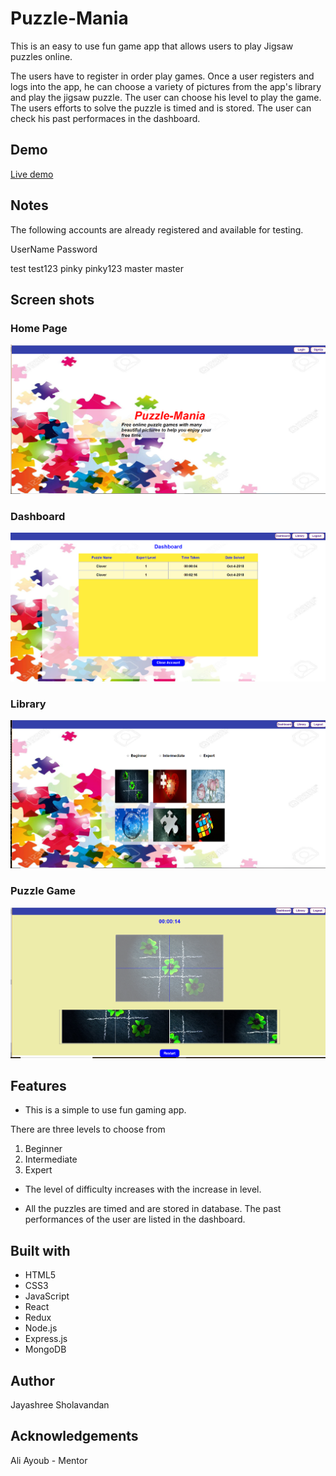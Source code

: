# Puzzle-Mania

This is an easy to use fun game app that allows users to play Jigsaw puzzles online.

The users have to register in order play games. Once a user registers and logs into the app, he can choose a variety of pictures from the app's library and play the jigsaw puzzle. The user can choose his level to play the game. The users efforts to solve the puzzle is timed and is stored. The user can check his past performaces in the dashboard.

## Demo

[Live demo](https://fathomless-plains-59362.herokuapp.com)

## Notes

The following accounts are already registered and available for testing.

UserName Password

test 	 test123
pinky	 pinky123
master	 master

## Screen shots

### Home Page
![homepage](/public/images/home.png)

### Dashboard
![dashboard](/public/images/dashboard.png)

### Library
![library](/public/images/library.png)

### Puzzle Game
![puzzle](/public/images/puzzle.png)

## Features

* This is a simple to use fun gaming app.

There are three levels to choose from 

1. Beginner
2. Intermediate
3. Expert

* The level of difficulty increases with the increase in level.

* All the puzzles are timed and are stored in database. The past performances of the user are listed in the dashboard.

## Built with

* HTML5
* CSS3
* JavaScript
* React
* Redux
* Node.js
* Express.js
* MongoDB

## Author

Jayashree Sholavandan

## Acknowledgements

Ali Ayoub - Mentor


